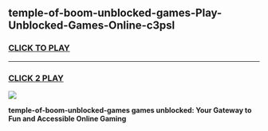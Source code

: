 
## temple-of-boom-unblocked-games-Play-Unblocked-Games-Online-c3psl
<h3>
<a href="https://premium76.site?title=temple-of-boom-unblocked-games&ref=25A">CLICK TO PLAY</a></h3>
<hr>

<h3>
<a href="https://premium76.site?title=temple-of-boom-unblocked-games&ref=25A">CLICK 2 PLAY</a>
  
</h3>

<a href="https://premium76.site?title=temple-of-boom-unblocked-games&ref=25A"><img src="https://clearcache.store/games.png"></a>


**temple-of-boom-unblocked-games games unblocked: Your Gateway to Fun and Accessible Online Gaming**
